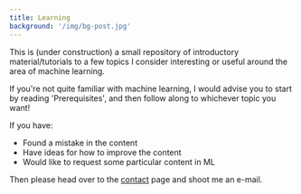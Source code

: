 ```yaml
---
title: Learning
background: '/img/bg-post.jpg'
---
```


This is (under construction) a small repository of introductory material/tutorials to a few topics I consider interesting or useful around the area of machine learning.

If you're not quite familiar with machine learning, I would advise you to start by reading 'Prerequisites', and then follow along to whichever topic you want!

If you have:
- Found a mistake in the content
- Have ideas for how to improve the content
- Would like to request some particular content in ML

Then please head over to the [contact](/contact) page and shoot me an e-mail.
